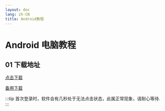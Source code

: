 ```yaml
---
layout: doc
lang: zh-CN
title: Android教程
---
```


# Android 电脑教程

## 01 下载地址

[点击下载](https://assets.tyro.wiki/c/Digilink.apk)

[备用下载](http://154.23.241.39:9008/c/Digilink.apk)

:::tip
首次登录时，软件会有几秒处于无法点击状态，此属正常现象，请耐心等待.
:::
